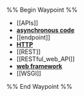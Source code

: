 %% Begin Waypoint %%
- [[APIs]]
- **[asynchronous code](./asynchronous%20code/asynchronous%20code.md)**
- [[endpoint]]
- **[HTTP](./HTTP/HTTP.md)**
- [[REST]]
- [[RESTful_web_API]]
- **[web framework](./web%20framework/web%20framework.md)**
- [[WSGI]]

%% End Waypoint %%